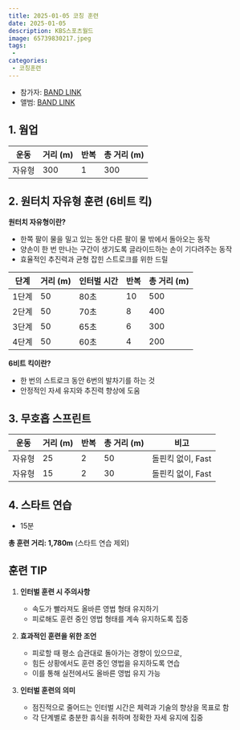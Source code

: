 ```yaml
---
title: 2025-01-05 코칭 훈련
date: 2025-01-05
description: KBS스포츠월드
image: 65739830217.jpeg
tags:
 - 
categories:
 - 코칭훈련
---
```


- 참가자: [BAND LINK](https://band.us/band/93484357/schedule/4%2F93484357%2F567535485%2F19700101)
- 앨범: [BAND LINK](https://band.us/band/93484357/album/84164713)


## 1. 웜업
| 운동 | 거리 (m) | 반복 | 총 거리 (m) |
|------|----------|------|-------------|
| 자유형 | 300 | 1 | 300 |

## 2. 원터치 자유형 훈련 (6비트 킥)
**원터치 자유형이란?**
- 한쪽 팔이 물을 밀고 있는 동안 다른 팔이 물 밖에서 돌아오는 동작
- 양손이 한 번 만나는 구간이 생기도록 글라이드하는 손이 기다려주는 동작
- 효율적인 추진력과 균형 잡힌 스트로크를 위한 드릴

| 단계 | 거리 (m) | 인터벌 시간 | 반복 | 총 거리 (m) |
|------|----------|-------------|------|-------------|
| 1단계 | 50 | 80초 | 10 | 500 |
| 2단계 | 50 | 70초 | 8 | 400 |
| 3단계 | 50 | 65초 | 6 | 300 |
| 4단계 | 50 | 60초 | 4 | 200 |

**6비트 킥이란?**
- 한 번의 스트로크 동안 6번의 발차기를 하는 것
- 안정적인 자세 유지와 추진력 향상에 도움

## 3. 무호흡 스프린트
| 운동 | 거리 (m) | 반복 | 총 거리 (m) | 비고 |
|------|----------|------|-------------|------|
| 자유형 | 25 | 2 | 50 | 돌핀킥 없이, Fast |
| 자유형 | 15 | 2 | 30 | 돌핀킥 없이, Fast |

## 4. 스타트 연습
- 15분

**총 훈련 거리: 1,780m** (스타트 연습 제외)

## 훈련 TIP
1. **인터벌 훈련 시 주의사항**
   - 속도가 빨라져도 올바른 영법 형태 유지하기
   - 피로해도 훈련 중인 영법 형태를 계속 유지하도록 집중

2. **효과적인 훈련을 위한 조언**
   - 피로할 때 평소 습관대로 돌아가는 경향이 있으므로, 
   - 힘든 상황에서도 훈련 중인 영법을 유지하도록 연습
   - 이를 통해 실전에서도 올바른 영법 유지 가능

3. **인터벌 훈련의 의미**
   - 점진적으로 줄어드는 인터벌 시간은 체력과 기술의 향상을 목표로 함
   - 각 단계별로 충분한 휴식을 취하며 정확한 자세 유지에 집중
